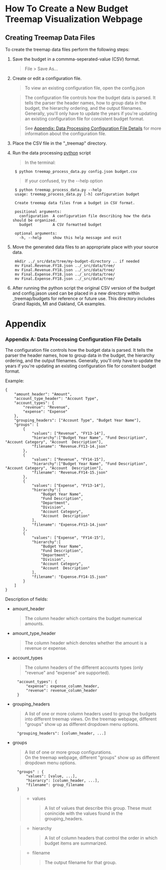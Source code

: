 How To Create a New Budget Treemap Visualization Webpage
========================================================

<a name="createdata"></a>
Creating Treemap Data Files
------------------------------

To create the treemap data files perform the following steps:

1. Save the budget in a commma-seperated-value (CSV) format.
	> File > Save As...
2. Create or edit a configuration file.
	> To view an existing configuration file, open the config.json

	> The configuration file controls how the budget data is parsed. It tells the parser the header names, how to group data in the budget, the hierarchy ordering, and the output filenames. Generally, you'll only have to update the years if you're updating an existing configuration file for consistent budget format.

	> See [Appendix: Data Processing Configuration File Details](#dataconfigappendix) for more information about the configuration file.

3. Place the CSV file in the "_treemap" directory.

4. Run the data processing [python](https://www.python.org/) script
	> In the terminal:

		$ python treemap_process_data.py config.json budget.csv

	> If your confused, try the --help option

		$ python treemap_process_data.py --help
		usage: treemap_process_data.py [-h] configuration budget

		Create treemap data files from a budget in CSV format.

		positional arguments:
		  configuration  A configuration file describing how the data should be organized.
		  budget         A CSV formatted budget

		optional arguments:
		  -h, --help     show this help message and exit
5. Move the generated data files to an appropriate place with your source data.

		mkdir ../_src/data/tree/my-budget-directory .. if needed
		mv Final.Revenue.FY18.json ../_src/data/tree/
		mv Final.Revenue.FY18.json ../_src/data/tree/
		mv Final.Expense.FY18.json ../_src/data/tree/
		mv Final.Expense.FY18.json ../_src/data/tree/

6. After running the python script the original CSV version of the budget and config.jason used can be placed in a new directory within _treemap/budgets for reference or future use. This directory includes Grand Rapids, MI and Oakland, CA examples.

Appendix
=============


<a name="dataconfigappendix"></a>
### Appendix A: Data Processing Configuration File Details
The configuration file controls how the budget data is parsed. It tells the
parser the header names, how to group data in the budget, the hierarchy
ordering, and the output filenames. Generally, you'll only have to update the
years if you're updating an existing configuration file for consitent budget format.

Example:

	{
		"amount_header": "Amount",
		"account_type_header": "Account Type",
		"account_types": {
			"revenue": "Revenue",
			"expense": "Expense"
		},
		"grouping_headers": ["Account Type", "Budget Year Name"],
		"groups": [
			{
				"values": ["Revenue", "FY13-14"],
				"hierarchy":["Budget Year Name", "Fund Description", "Account Category", "Account  Description"],
				"filename": "Revenue.FY13-14.json"
			},
			{
				"values": ["Revenue", "FY14-15"],
				"hierarchy":["Budget Year Name", "Fund Description", "Account Category", "Account  Description"],
				"filename": "Revenue.FY14-15.json"
			},
			{
				"values": ["Expense", "FY13-14"],
				"hierarchy":[
					"Budget Year Name",
					"Fund Description",
					"Department",
					"Division",
					"Account Category",
					"Account  Description"
				],
				"filename": "Expense.FY13-14.json"
			},
			{
				"values": ["Expense", "FY14-15"],
				"hierarchy":[
					"Budget Year Name",
					"Fund Description",
					"Department",
					"Division",
					"Account Category",
					"Account  Description"
				],
				"filename": "Expense.FY14-15.json"
			}
		]
	}

Description of fields:

* amount\_header
	> The column header which contains the budget numerical amounts.
* amount\_type\_header
	> The column header which denotes whether the amount is a revenue or expense.
* account\_types
	> The column headers of the different accounts types (only "revenue" and "expense" are supported).

		"account_types": {
			"expense": expense_column_header,
			"revenue": revenue_column_header
		}
* grouping\_headers
	> A list of one or more column headers used to group the budgets into different treemap views.
	> On the treemap webpage, different "groups" show up as different dropdown menu options.

		"grouping_headers": [column_header, ...]

* groups
	> A list of one or more group configurations.  
	> On the treemap webpage, different "groups" show up as different dropdown menu options.

		"groups" : {
			"values": [value, ...],
			"hierarcy": [column_header, ...],
			"filename": group_filename
		}

	> * values
	>	> A list of values that describe this group.  These must conincide with the values found in the grouping\_headers.

	> * hierarchy
	> 	> A list of column headers that control the order in which budget items are summarized.

	> * filename
	>	> The output filename for that group.
